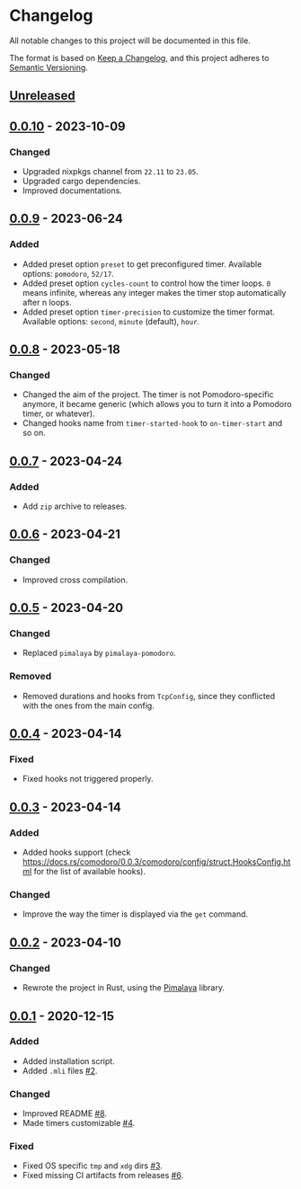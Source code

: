 # Changelog

All notable changes to this project will be documented in this file.

The format is based on [Keep a Changelog](https://keepachangelog.com/en/1.0.0/),
and this project adheres to [Semantic Versioning](https://semver.org/spec/v2.0.0.html).

## [Unreleased]

## [0.0.10] - 2023-10-09

### Changed

- Upgraded nixpkgs channel from `22.11` to `23.05`.
- Upgraded cargo dependencies.
- Improved documentations.

## [0.0.9] - 2023-06-24

### Added

- Added preset option `preset` to get preconfigured timer. Available options: `pomodoro`, `52/17`.
- Added preset option `cycles-count` to control how the timer loops. `0` means infinite, whereas any integer makes the timer stop automatically after n loops.
- Added preset option `timer-precision` to customize the timer format. Available options: `second`, `minute` (default), `hour`.

## [0.0.8] - 2023-05-18

### Changed

- Changed the aim of the project. The timer is not Pomodoro-specific anymore, it became generic (which allows you to turn it into a Pomodoro timer, or whatever).
- Changed hooks name from `timer-started-hook` to `on-timer-start` and so on.

## [0.0.7] - 2023-04-24

### Added

- Add `zip` archive to releases.

## [0.0.6] - 2023-04-21

### Changed

- Improved cross compilation.

## [0.0.5] - 2023-04-20

### Changed

- Replaced `pimalaya` by `pimalaya-pomodoro`.

### Removed

- Removed durations and hooks from `TcpConfig`, since they conflicted with the ones from the main config.

## [0.0.4] - 2023-04-14

### Fixed

- Fixed hooks not triggered properly.

## [0.0.3] - 2023-04-14

### Added

- Added hooks support (check https://docs.rs/comodoro/0.0.3/comodoro/config/struct.HooksConfig.html for the list of available hooks).

### Changed

- Improve the way the timer is displayed via the `get` command.

## [0.0.2] - 2023-04-10

### Changed

- Rewrote the project in Rust, using the [Pimalaya](https://git.sr.ht/~soywod/pimalaya) library.

## [0.0.1] - 2020-12-15

### Added

- Added installation script.
- Added `.mli` files [#2].

### Changed

- Improved README [#8].
- Made timers customizable [#4].

### Fixed

- Fixed OS specific `tmp` and `xdg` dirs [#3].
- Fixed missing CI artifacts from releases [#6].

[Unreleased]: https://github.com/soywod/comodoro/compare/v0.0.10...master
[0.0.10]: https://github.com/soywod/comodoro/compare/v0.0.9...v0.0.10
[0.0.9]: https://github.com/soywod/comodoro/compare/v0.0.8...v0.0.9
[0.0.8]: https://github.com/soywod/comodoro/compare/v0.0.7...v0.0.8
[0.0.7]: https://github.com/soywod/comodoro/compare/v0.0.6...v0.0.7
[0.0.6]: https://github.com/soywod/comodoro/compare/v0.0.5...v0.0.6
[0.0.5]: https://github.com/soywod/comodoro/compare/v0.0.4...v0.0.5
[0.0.4]: https://github.com/soywod/comodoro/compare/v0.0.3...v0.0.4
[0.0.3]: https://github.com/soywod/comodoro/compare/v0.0.2...v0.0.3
[0.0.2]: https://github.com/soywod/comodoro/compare/v0.0.1...v0.0.2
[0.0.1]: https://github.com/soywod/comodoro/releases/tag/v0.0.1

[#2]: https://github.com/soywod/comodoro/issues/2
[#3]: https://github.com/soywod/comodoro/issues/3
[#4]: https://github.com/soywod/comodoro/issues/4
[#6]: https://github.com/soywod/comodoro/issues/6
[#8]: https://github.com/soywod/comodoro/issues/8
